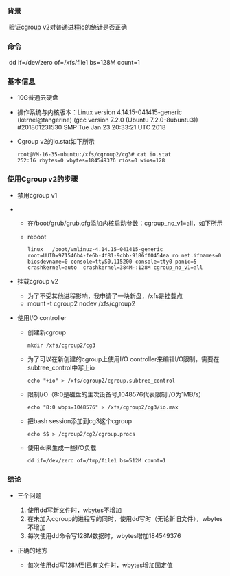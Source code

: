 ### 背景

​	验证cgroup v2对普通进程io的统计是否正确



### 命令

​	dd if=/dev/zero of=/xfs/file1 bs=128M count=1



### 基本信息

- 10G普通云硬盘

- 操作系统与内核版本：Linux version      4.14.15-041415-generic (kernel@tangerine) (gcc version 7.2.0 (Ubuntu      7.2.0-8ubuntu3)) #201801231530 SMP Tue Jan 23 20:33:21 UTC 2018

- Cgroup v2的io.stat如下所示

  ```shell
  root@VM-16-35-ubuntu:/xfs/cgroup2/cg3# cat io.stat 
  252:16 rbytes=0 wbytes=184549376 rios=0 wios=128
  ```



### 使用Cgroup v2的步骤

- 禁用cgroup v1

- - 在/boot/grub/grub.cfg添加内核启动参数：cgroup_no_v1=all，如下所示

  - reboot

    ```shell
    linux   /boot/vmlinuz-4.14.15-041415-generic root=UUID=971546b4-fe6b-4f81-9cbb-9186ff0454ea ro net.ifnames=0 biosdevname=0 console=ttyS0,115200 console=tty0 panic=5 crashkernel=auto  crashkernel=384M-:128M cgroup_no_v1=all
    ```

- 挂载cgroup v2

  - 为了不受其他进程影响，我申请了一块新盘，/xfs是挂载点
  - mount -t cgroup2 nodev       /xfs/cgroup2

- 使用I/O controller

  - 创建新cgroup

    ```shell
    mkdir /xfs/cgroup2/cg3
    ```

  - 为了可以在新创建的cgroup上使用I/O controller来编辑I/O限制，需要在subtree_control中写上io

    ```shell
    echo "+io" > /xfs/cgroup2/cgroup.subtree_control
    ```

  - 限制I/O（8:0是磁盘的主次设备号,1048576代表限制I/O为1MB/s）

    ```shell
    echo "8:0 wbps=1048576" > /xfs/cgroup2/cg3/io.max
    ```

  - 把bash session添加到cg3这个cgroup

    ```shell
    echo $$ > /cgroup2/cg2/cgroup.procs
    ```

  - 使用`dd`来生成一些I/O负载

    ```shell
    dd if=/dev/zero of=/tmp/file1 bs=512M count=1
    ```



### 结论

- 三个问题
  1. 使用dd写新文件时，wbytes不增加
  2. 在未加入cgroup的进程写的同时，使用dd写时（无论新旧文件），wbytes不增加
  3. 每次使用dd命令写128M数据时，wbytes增加184549376
- 正确的地方

  - 每次使用dd写128M到已有文件时，wbytes增加固定值